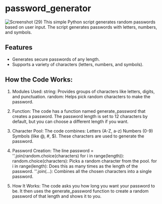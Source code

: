 # password_generator
![Screenshot (29)](https://github.com/user-attachments/assets/6afb0579-3e23-4b9a-a0d2-94ea3e94aa54)
This simple Python script generates random passwords based on user input. The script generates passwords with letters, numbers, and symbols.

## Features
- Generates secure passwords of any length.
- Supports a variety of characters (letters, numbers, and symbols).

## How the Code Works:
1. Modules Used:
string: Provides groups of characters like letters, digits, and punctuation.
random: Helps pick random characters to make the password.

2. Function:
The code has a function named generate_password that creates a password.
The password length is set to 12 characters by default, but you can choose a different length if you want.

3. Character Pool:
The code combines:
Letters (A-Z, a-z)
Numbers (0-9)
Symbols (like @, #, $).
These characters are used to generate the password.

4. Password Creation:
The line password = ''.join(random.choice(characters) for i in range(length)):
random.choice(characters): Picks a random character from the pool.
for i in range(length): Does this as many times as the length of the password.
''.join(...): Combines all the chosen characters into a single password.

5. How It Works:
The code asks you how long you want your password to be.
It then uses the generate_password function to create a random password of that length and shows it to you.
